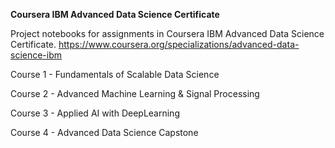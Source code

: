 **Coursera IBM Advanced Data Science Certificate**

Project notebooks for assignments in Coursera IBM Advanced Data Science Certificate.
https://www.coursera.org/specializations/advanced-data-science-ibm

Course 1 - Fundamentals of Scalable Data Science

Course 2 - Advanced Machine Learning & Signal Processing

Course 3 - Applied AI with DeepLearning

Course 4 - Advanced Data Science Capstone
